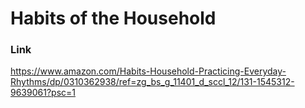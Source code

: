 # Habits of the Household

### Link

https://www.amazon.com/Habits-Household-Practicing-Everyday-Rhythms/dp/0310362938/ref=zg_bs_g_11401_d_sccl_12/131-1545312-9639061?psc=1